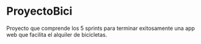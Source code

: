 # ProyectoBici
Proyecto que comprende los 5 sprints para terminar exitosamente una app web que facilita el alquiler de bicicletas.
